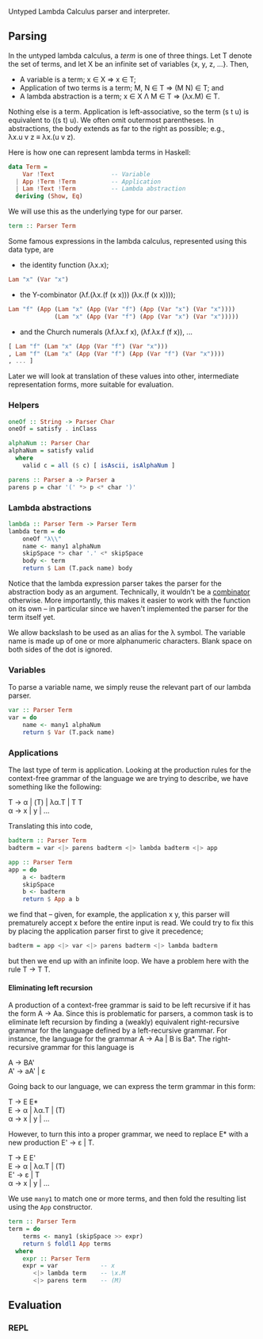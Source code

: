 
Untyped Lambda Calculus parser and interpreter.

## Parsing

In the untyped lambda calculus, a *term* is one of three things. Let T denote the set of terms, and let X be an infinite set of variables {x, y, z, ...}. Then,

* A variable is a term; x ∈ X ⇒ x ∈ T;
* Application of two terms is a term; M, N ∈ T ⇒ (M N) ∈ T; and
* A lambda abstraction is a term; x ∈ X Λ M ∈ T ⇒ (λx.M) ∈ T.

Nothing else is a term. Application is left-associative, so the term (s&nbsp;t&nbsp;u) is equivalent to ((s&nbsp;t)&nbsp;u). We often omit outermost parentheses. In abstractions, the body extends as far to the right as possible; e.g., λx.u&nbsp;v&nbsp;z&nbsp;≡&nbsp;λx.(u&nbsp;v&nbsp;z).

Here is how one can represent lambda terms in Haskell:

```haskell
data Term =
    Var !Text                -- Variable
  | App !Term !Term          -- Application
  | Lam !Text !Term          -- Lambda abstraction
  deriving (Show, Eq)
```

We will use this as the underlying type for our parser. 

```haskell
term :: Parser Term
```

Some famous expressions in the lambda calculus, represented using this data type, are 

* the identity function (λx.x);
```haskell
Lam "x" (Var "x")
```
* the Y-combinator (λf.(λx.(f (x x))) (λx.(f (x x)))); 
```haskell
Lam "f" (App (Lam "x" (App (Var "f") (App (Var "x") (Var "x")))) 
             (Lam "x" (App (Var "f") (App (Var "x") (Var "x")))))
```
* and the Church numerals (λf.λx.f x), (λf.λx.f (f x)), ...
```haskell
[ Lam "f" (Lam "x" (App (Var "f") (Var "x")))
, Lam "f" (Lam "x" (App (Var "f") (App (Var "f") (Var "x"))))
, ... ]
```

Later we will look at translation of these values into other, intermediate representation forms, more suitable for evaluation.

### Helpers

```haskell
oneOf :: String -> Parser Char
oneOf = satisfy . inClass

alphaNum :: Parser Char
alphaNum = satisfy valid
  where
    valid c = all ($ c) [ isAscii, isAlphaNum ]

parens :: Parser a -> Parser a
parens p = char '(' *> p <* char ')'
```

### Lambda abstractions

```haskell
lambda :: Parser Term -> Parser Term
lambda term = do
    oneOf "λ\\"
    name <- many1 alphaNum
    skipSpace *> char '.' <* skipSpace 
    body <- term
    return $ Lam (T.pack name) body
```

Notice that the lambda expression parser takes the parser for the abstraction body as an argument. Technically, it wouldn't be a [combinator](https://wiki.haskell.org/Combinator) otherwise. More importantly, this makes it easier to work with the function on its own &ndash; in particular since we haven't implemented the parser for the term itself yet.

We allow backslash to be used as an alias for the λ symbol. The variable name is made up of one or more alphanumeric characters. Blank space on both sides of the dot is ignored.

### Variables

To parse a variable name, we simply reuse the relevant part of our lambda parser.

```haskell
var :: Parser Term
var = do
    name <- many1 alphaNum
    return $ Var (T.pack name)
```

### Applications

The last type of term is application. Looking at the production rules for the context-free grammar of the language we are trying to describe, we have something like the following:  

T → α | (T) | λα.T | T T <br />
α → x | y | ... <br />

Translating this into code,

```haskell
badterm :: Parser Term
badterm = var <|> parens badterm <|> lambda badterm <|> app

app :: Parser Term
app = do
    a <- badterm 
    skipSpace
    b <- badterm 
    return $ App a b
```

we find that &ndash; given, for example, the application x&nbsp;y, this parser will prematurely accept x before the entire input is read. We could try to fix this by placing the application parser first to give it precedence;

```haskell
badterm = app <|> var <|> parens badterm <|> lambda badterm
```

but then we end up with an infinite loop. We have a problem here with the rule T → T&nbsp;T.

#### Eliminating left recursion

A production of a context-free grammar is said to be left recursive if it has the form A&nbsp;→&nbsp;Aa. Since this is problematic for parsers, a common task is to eliminate left recursion by finding a (weakly) equivalent right-recursive grammar for the language defined by a left-recursive grammar. For instance, the language for the grammar A&nbsp;→&nbsp;Aa&nbsp;|&nbsp;B is Ba*. The right-recursive grammar for this language is

A  → BA' <br />
A' → aA' | ε <br />

Going back to our language, we can express the term grammar in this form:

T → E E*            <br />
E → α | λα.T | (T)  <br />
α → x | y | ...     <br />

However, to turn this into a proper grammar, we need to replace E* with a new production E'&nbsp;→&nbsp;ε&nbsp;|&nbsp;T. 

T → E E'            <br />
E → α | λα.T | (T)  <br />
E' → ε | T          <br />
α → x | y | ...     <br />

We use `many1` to match one or more terms, and then fold the resulting list using the `App` constructor.

```haskell
term :: Parser Term
term = do
    terms <- many1 (skipSpace >> expr)
    return $ foldl1 App terms
  where
    expr :: Parser Term
    expr = var            -- x
       <|> lambda term    -- \x.M
       <|> parens term    -- (M)
```

## Evaluation


### REPL

<!-- https://en.wikipedia.org/wiki/De_Bruijn_index -->
